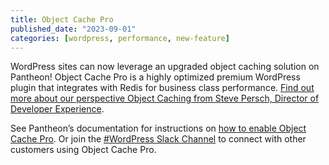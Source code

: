 ```yaml
---
title: Object Cache Pro
published_date: "2023-09-01"
categories: [wordpress, performance, new-feature]
---
```

WordPress sites can now leverage an upgraded object caching solution on Pantheon! Object Cache Pro is a highly optimized premium WordPress plugin that integrates with Redis for business class performance. [Find out more about our perspective Object Caching from Steve Persch, Director of Developer Experience](https://pantheon.io/blog/pantheon-includes-object-cache-pro-painless-improved-performance).

See Pantheon’s documentation for instructions on [how to enable Object Cache Pro](/object-cache/wordpress). Or join the [#WordPress Slack Channel](http://slackin.pantheon.io) to connect with other customers using Object Cache Pro.
